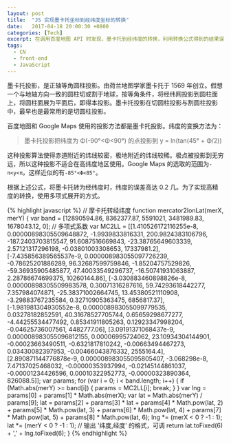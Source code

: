 ```yaml
---
layout: post
title:  "JS 实现墨卡托坐标到经纬度坐标的转换"
date:   2017-04-18 20:00:30 +0800
categories: [Tech]
excerpt: 在调用百度地图 API 时发现，墨卡托到经纬度的转换，利用转换公式得到的结果误差较大。本篇文章利用 JS 实现了高精度的转换。
tags:
  - CN
  - front-end
  - JavaScript
---
```


墨卡托投影，是正轴等角圆柱投影。由荷兰地图学家墨卡托于 1569 年创立。假想一个与地轴方向一致的圆柱切或割于地球，按等角条件，将经纬网投影到圆柱面上，将圆柱面展为平面后，即得本投影。墨卡托投影在切圆柱投影与割圆柱投影中，最早也是最常用的是切圆柱投影。

百度地图和 Google Maps 使用的投影方法都是墨卡托投影。纬度的变换方法为：

> 墨卡托投影把纬度为 Φ(-90°<Φ<90°) 的点投影到
> y = ln(tan(45° + Φ/2))

这种投影算法使得赤道附近的纬线较密，极地附近的纬线较稀。极点被投影到无穷远，所以这种投影不适合在高纬度地区使用。Google Maps 的选取的范围为`-π<y<π`，这样近似的有`-85°<Φ<85°`。

根据上述公式，将墨卡托转为经纬度时，纬度的误差高达 0.2 几。为了实现高精度的转换，使用多项式展开的方式。

{% highlight javascript %}
// 摩卡托转经纬度
function mercator2lonLat(merX, merY) {
    var band = [12890594.86, 8362377.87, 5591021, 3481989.83, 1678043.12, 0];
	// 多项式系数
    var MC2LL = [[1.410526172116255e-8, 0.00000898305509648872, -1.9939833816331, 200.9824383106796, -187.2403703815547, 91.6087516669843, -23.38765649603339, 2.57121317296198, -0.03801003308653, 17337981.2], [-7.435856389565537e-9, 0.000008983055097726239, -0.78625201886289, 96.32687599759846, -1.85204757529826, -59.36935905485877, 47.40033549296737, -16.50741931063887, 2.28786674699375, 10260144.86], [-3.030883460898826e-8, 0.00000898305509983578, 0.30071316287616, 59.74293618442277, 7.357984074871, -25.38371002664745, 13.45380521110908, -3.29883767235584, 0.32710905363475, 6856817.37], [-1.981981304930552e-8, 0.000008983055099779535, 0.03278182852591, 40.31678527705744, 0.65659298677277, -4.44255534477492, 0.85341911805263, 0.12923347998204, -0.04625736007561, 4482777.06], [3.09191371068437e-9, 0.000008983055096812155, 0.00006995724062, 23.10934304144901, -0.00023663490511, -0.6321817810242, -0.00663494467273, 0.03430082397953, -0.00466043876332, 2555164.4], [2.890871144776878e-9, 0.000008983055095805407, -3.068298e-8, 7.47137025468032, -0.00000353937994, -0.02145144861037, -0.00001234426596, 0.00010322952773, -0.00000323890364, 826088.5]];
    var params;
    for (var i = 0; i < band.length; i++) {
        if (Math.abs(merY) >= band[i]) {
            params = MC2LL[i];
            break;
        }
    }
    var lng = params[0] + params[1] * Math.abs(merX);
    var lat = Math.abs(merY) / params[9];
    lat = params[2] + params[3] * lat + params[4] * Math.pow(lat, 2) + params[5] * Math.pow(lat, 3) + params[6] * Math.pow(lat, 4) + params[7] * Math.pow(lat, 5) + params[8] * Math.pow(lat, 6);
    lng *= (merX < 0 ? -1 : 1);
    lat *= (merY < 0 ? -1 : 1);
	// 输出 '纬度,经度' 的格式，可调
    return lat.toFixed(6) + ',' + lng.toFixed(6);
}
{% endhighlight %}



